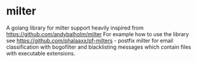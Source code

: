 # milter
A golang library for milter support heavily inspired from https://github.com/andybalholm/milter
For example how to use the library see https://github.com/phalaaxx/pf-milters - postfix milter for email classification with bogofilter and blacklisting messages which contain files with executable extensions.
